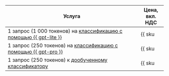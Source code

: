 | Услуга | Цена, <br>вкл. НДС |
| ----- | ----- |
| 1 запрос (1 000 токенов) на [классификацию с помощью {{ gpt-lite }}](../../ai-studio/operations/classifier/readymade.md)  | {{ sku|RUB|foundation_models.text_classification.v1|string }} |
| 1 запрос (250 токенов) на [классификацию с помощью {{ gpt-pro }}](../../ai-studio/operations/classifier/readymade.md) | {{ sku|RUB|foundation_models.text_classification.v1|string }} |
| 1 запрос (250 токенов) к [дообученному классификатору](../../ai-studio/operations/classifier/additionally-trained.md)  | {{ sku|RUB|foundation_models.text_classification.v1|string }} |